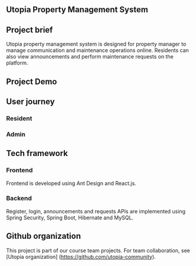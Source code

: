  
## Utopia Property Management System

## Project brief 
Utopia property management system is designed for property manager to manage communication and maintenance operations online. Residents can also view announcements and perform maintenance requests on the platform. 

## Project Demo 

## User journey 
### Resident 

### Admin

## Tech framework 
### Frontend 
Frontend is developed using Ant Design and React.js.


### Backend
Register, login, announcements and requests APIs are implemented using Spring Security, Spring Boot, Hibernate and MySQL. 


## Github organization 
This project is part of our course team projects. 
For team collaboration, see [Utopia organization] (https://github.com/utopia-community).